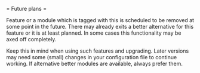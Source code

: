 = Future plans =

Feature or a module which is tagged with this is scheduled to be removed at some point in the future. There may already exits a better alternative for this feature or it is at least planned. In some cases this functionality may be axed off completely.

Keep this in mind when using such features and upgrading. Later versions may need some (small) changes in your configuration file to continue working. If alternative better modules are available, always prefer them.